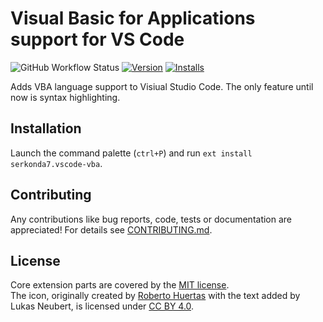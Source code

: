 # Visual Basic for Applications support for VS Code
![GitHub Workflow Status][workflow-status]
[![Version][version-badge]][marketplace-url]
[![Installs][installs-badge]][marketplace-url]

Adds VBA language support to Visiual Studio Code.
The only feature until now is syntax highlighting.

## Installation
Launch the command palette (`ctrl+P`) and run `ext install serkonda7.vscode-vba`.

## Contributing
Any contributions like bug reports, code, tests or documentation are appreciated!
For details see [CONTRIBUTING.md](CONTRIBUTING.md).

## License
Core extension parts are covered by the [MIT license](LICENSE.md).<br>
The icon, originally created by [Roberto Huertas][icon-source] with the text added by Lukas Neubert, is licensed under [CC BY 4.0][cc-by-4].

<!-- links -->
[workflow-status]: https://img.shields.io/github/workflow/status/serkonda7/vscode-vba/CI
[version-badge]: https://vsmarketplacebadge.apphb.com/version/serkonda7.vscode-vba.svg
[installs-badge]: https://vsmarketplacebadge.apphb.com/installs/serkonda7.vscode-vba.svg
[marketplace-url]: https://marketplace.visualstudio.com/items?itemName=serkonda7.vscode-vba
[icon-source]: https://icon-icons.com/icon/file-type-vba/130097
[cc-by-4]: https://creativecommons.org/licenses/by/4.0/
